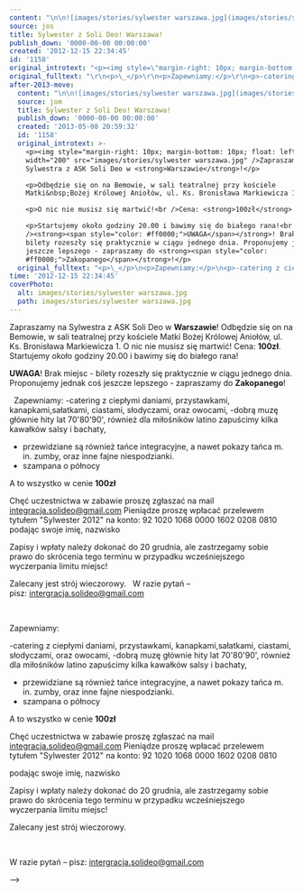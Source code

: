 ```yaml
---
content: "\n\n![images/stories/sylwester warszawa.jpg](images/stories/sylwester warszawa.jpg)Zapraszamy na Sylwestra z ASK Soli Deo w **Warszawie**!\nOdbędzie się on na Bemowie, w sali teatralnej przy kościele Matki&nbsp;Bożej Królowej Aniołów, ul. Ks. Bronisława Markiewicza 1.\nO nic nie musisz się martwić!\nCena: **100zł**.\nStartujemy około godziny 20.00 i bawimy się do białego rana!\n\n**UWAGA**! Brak miejsc - bilety rozeszły się praktycznie w ciągu jednego dnia. Proponujemy jednak coś jeszcze lepszego - zapraszamy do **Zakopanego**!\n\n<!--{{intro-break}}-->\n\n\_\nZapewniamy:\n-catering z ciepłymi daniami, przystawkami, kanapkami,sałatkami, ciastami, słodyczami, oraz owocami,\n -dobrą muzę głównie hity lat 70'80'90',&nbsp;również dla miłośników latino zapuścimy kilka kawałków salsy i bachaty,\n- przewidziane są również tańce integracyjne, a nawet pokazy tańca m. in. zumby, oraz inne fajne niespodzianki.\n - szampana o północy\n\nA to wszystko w cenie&nbsp;**100zł**\n\nChęć uczestnictwa w zabawie proszę zgłaszać na mail integracja.solideo@gmail.com\n Pieniądze proszę wpłacać przelewem tytułem \"Sylwester 2012\"\nna konto:&nbsp;92 1020 1068 0000 1602 0208 0810\npodając swoje imię, nazwisko\n \nZapisy i wpłaty należy dokonać do 20 grudnia, ale zastrzegamy sobie prawo do skrócenia tego terminu w przypadku wcześniejszego wyczerpania\nlimitu miejsc!\n\nZalecany jest strój wieczorowy.\n\_\nW razie pytań – pisz:&nbsp;intergracja.solideo@gmail.com\n\n\n<!--CONTENT FROM OLD SERVER (jos before 2013): \n\n![images/stories/sylwester warszawa.jpg](images/stories/sylwester warszawa.jpg)Zapraszamy na Sylwestra z ASK Soli Deo w **Warszawie**!\n\r\n\nOdbędzie się on na Bemowie, w sali teatralnej przy kościele Matki&nbsp;Bożej Królowej Aniołów, ul. Ks. Bronisława Markiewicza 1.\n\r\n\nO nic nie musisz się martwić!\nCena: **100zł**.\n\r\n\nStartujemy około godziny 20.00 i bawimy się do białego rana!\n\n**UWAGA**! Brak miejsc - bilety rozeszły się praktycznie w ciągu jednego dnia. Proponujemy jednak coś jeszcze lepszego - zapraszamy do **Zakopanego**!\n\r\n\n<!--{{intro-break}}-->\n\r\n\n\_\n\r\n\nZapewniamy:\n\r\n\n-catering z ciepłymi daniami, przystawkami, kanapkami,sałatkami, ciastami, słodyczami, oraz owocami,\n -dobrą muzę głównie hity lat 70'80'90',&nbsp;również dla miłośników latino zapuścimy kilka kawałków salsy i bachaty,\n- przewidziane są również tańce integracyjne, a nawet pokazy tańca m. in. zumby, oraz inne fajne niespodzianki.\n - szampana o północy\n\nA to wszystko w cenie&nbsp;**100zł**\n\nChęć uczestnictwa w zabawie proszę zgłaszać na mail integracja.solideo@gmail.com\n Pieniądze proszę wpłacać przelewem tytułem \"Sylwester 2012\"\nna konto:&nbsp;92 1020 1068 0000 1602 0208 0810\n\r\n\npodając swoje imię, nazwisko\n \nZapisy i wpłaty należy dokonać do 20 grudnia, ale zastrzegamy sobie prawo do skrócenia tego terminu w przypadku wcześniejszego wyczerpania\nlimitu miejsc!\n\nZalecany jest strój wieczorowy.\n\r\n\n\_\n\r\n\nW razie pytań – pisz:&nbsp;intergracja.solideo@gmail.com\n\n-->"
source: jos
title: Sylwester z Soli Deo! Warszawa!
publish_down: '0000-00-00 00:00:00'
created: '2012-12-15 22:34:45'
id: '1158'
original_introtext: "<p><img style=\"margin-right: 10px; margin-bottom: 10px; float: left;\" width=\"200\" src=\"images/stories/sylwester warszawa.jpg\" />Zapraszamy na Sylwestra z ASK Soli Deo w <strong>Warszawie</strong>!</p>\r\n<p>Odbędzie się on na Bemowie, w sali teatralnej przy kościele Matki&nbsp;Bożej Królowej Aniołów, ul. Ks. Bronisława Markiewicza 1.</p>\r\n<p>O nic nie musisz się martwić!<br />Cena: <strong>100zł</strong>.</p>\r\n<p>Startujemy około godziny 20.00 i bawimy się do białego rana!<br /><br /><strong><span style=\"color: #ff0000;\">UWAGA</span></strong>! Brak miejsc - bilety rozeszły się praktycznie w ciągu jednego dnia. Proponujemy jednak coś jeszcze lepszego - zapraszamy do <strong><span style=\"color: #ff0000;\">Zakopanego</span></strong>!</p>\r\n"
original_fulltext: "\r\n<p>\_</p>\r\n<p>Zapewniamy:</p>\r\n<p>-catering z ciepłymi daniami, przystawkami, kanapkami,sałatkami, ciastami, słodyczami, oraz owocami,<br /> -dobrą muzę głównie hity lat 70'80'90',&nbsp;również dla miłośników latino zapuścimy kilka kawałków salsy i bachaty,<br />- przewidziane są również tańce integracyjne, a nawet pokazy tańca m. in. zumby, oraz inne fajne niespodzianki.<br /> - szampana o północy<br /><br />A to wszystko w cenie&nbsp;<strong>100zł</strong><br /><br />Chęć uczestnictwa w zabawie proszę zgłaszać na mail <a href=\"mailto:integracja.solideo@gmail.com\" target=\"_blank\">integracja.solideo@gmail.com</a><br /> Pieniądze proszę wpłacać przelewem tytułem \"Sylwester 2012\"<br />na konto:&nbsp;92 1020 1068 0000 1602 0208 0810</p>\r\n<p>podając swoje imię, nazwisko<br /> <br />Zapisy i wpłaty należy dokonać do 20 grudnia, ale zastrzegamy sobie prawo do skrócenia tego terminu w przypadku wcześniejszego wyczerpania<br />limitu miejsc!<br /><br />Zalecany jest strój wieczorowy.</p>\r\n<p>\_</p>\r\n<p>W razie pytań – pisz:&nbsp;<a href=\"mailto:intergracja.solideo@gmail.com\" target=\"_blank\">intergracja.solideo@gmail.com</a></p>"
after-2013-move:
  content: "\n\n![images/stories/sylwester warszawa.jpg](images/stories/sylwester warszawa.jpg)Zapraszamy na Sylwestra z ASK Soli Deo w **Warszawie**!\nOdbędzie się on na Bemowie, w sali teatralnej przy kościele Matki&nbsp;Bożej Królowej Aniołów, ul. Ks. Bronisława Markiewicza 1.\nO nic nie musisz się martwić!\nCena: **100zł**.\nStartujemy około godziny 20.00 i bawimy się do białego rana!\n\n**UWAGA**! Brak miejsc - bilety rozeszły się praktycznie w ciągu jednego dnia. Proponujemy jednak coś jeszcze lepszego - zapraszamy do **Zakopanego**!\n\n<!--{{intro-break}}-->\n\n\_\nZapewniamy:\n-catering z ciepłymi daniami, przystawkami, kanapkami,sałatkami, ciastami, słodyczami, oraz owocami,\n -dobrą muzę głównie hity lat 70'80'90',&nbsp;również dla miłośników latino zapuścimy kilka kawałków salsy i bachaty,\n- przewidziane są również tańce integracyjne, a nawet pokazy tańca m. in. zumby, oraz inne fajne niespodzianki.\n - szampana o północy\n\nA to wszystko w cenie&nbsp;**100zł**\n\nChęć uczestnictwa w zabawie proszę zgłaszać na mail integracja.solideo@gmail.com\n Pieniądze proszę wpłacać przelewem tytułem \"Sylwester 2012\"\nna konto:&nbsp;92 1020 1068 0000 1602 0208 0810\npodając swoje imię, nazwisko\n \nZapisy i wpłaty należy dokonać do 20 grudnia, ale zastrzegamy sobie prawo do skrócenia tego terminu w przypadku wcześniejszego wyczerpania\nlimitu miejsc!\n\nZalecany jest strój wieczorowy.\n\_\nW razie pytań – pisz:&nbsp;intergracja.solideo@gmail.com\n"
  source: jom
  title: Sylwester z Soli Deo! Warszawa!
  publish_down: '0000-00-00 00:00:00'
  created: '2013-05-08 20:59:32'
  id: '1158'
  original_introtext: >-
    <p><img style="margin-right: 10px; margin-bottom: 10px; float: left;"
    width="200" src="images/stories/sylwester warszawa.jpg" />Zapraszamy na
    Sylwestra z ASK Soli Deo w <strong>Warszawie</strong>!</p>

    <p>Odbędzie się on na Bemowie, w sali teatralnej przy kościele
    Matki&nbsp;Bożej Królowej Aniołów, ul. Ks. Bronisława Markiewicza 1.</p>

    <p>O nic nie musisz się martwić!<br />Cena: <strong>100zł</strong>.</p>

    <p>Startujemy około godziny 20.00 i bawimy się do białego rana!<br /><br
    /><strong><span style="color: #ff0000;">UWAGA</span></strong>! Brak miejsc -
    bilety rozeszły się praktycznie w ciągu jednego dnia. Proponujemy jednak coś
    jeszcze lepszego - zapraszamy do <strong><span style="color:
    #ff0000;">Zakopanego</span></strong>!</p>
  original_fulltext: "<p>\_</p>\n<p>Zapewniamy:</p>\n<p>-catering z ciepłymi daniami, przystawkami, kanapkami,sałatkami, ciastami, słodyczami, oraz owocami,<br /> -dobrą muzę głównie hity lat 70'80'90',&nbsp;również dla miłośników latino zapuścimy kilka kawałków salsy i bachaty,<br />- przewidziane są również tańce integracyjne, a nawet pokazy tańca m. in. zumby, oraz inne fajne niespodzianki.<br /> - szampana o północy<br /><br />A to wszystko w cenie&nbsp;<strong>100zł</strong><br /><br />Chęć uczestnictwa w zabawie proszę zgłaszać na mail <a href=\"mailto:integracja.solideo@gmail.com\" target=\"_blank\">integracja.solideo@gmail.com</a><br /> Pieniądze proszę wpłacać przelewem tytułem \"Sylwester 2012\"<br />na konto:&nbsp;92 1020 1068 0000 1602 0208 0810</p>\n<p>podając swoje imię, nazwisko<br /> <br />Zapisy i wpłaty należy dokonać do 20 grudnia, ale zastrzegamy sobie prawo do skrócenia tego terminu w przypadku wcześniejszego wyczerpania<br />limitu miejsc!<br /><br />Zalecany jest strój wieczorowy.</p>\n<p>\_</p>\n<p>W razie pytań – pisz:&nbsp;<a href=\"mailto:intergracja.solideo@gmail.com\" target=\"_blank\">intergracja.solideo@gmail.com</a></p>"
time: '2012-12-15 22:34:45'
coverPhoto:
  alt: images/stories/sylwester warszawa.jpg
  path: images/stories/sylwester warszawa.jpg
---
```

Zapraszamy na Sylwestra z ASK Soli Deo w **Warszawie**!
Odbędzie się on na Bemowie, w sali teatralnej przy kościele Matki&nbsp;Bożej Królowej Aniołów, ul. Ks. Bronisława Markiewicza 1.
O nic nie musisz się martwić!
Cena: **100zł**.
Startujemy około godziny 20.00 i bawimy się do białego rana!

**UWAGA**! Brak miejsc - bilety rozeszły się praktycznie w ciągu jednego dnia. Proponujemy jednak coś jeszcze lepszego - zapraszamy do **Zakopanego**!

<!--{{intro-break}}-->

 
Zapewniamy:
-catering z ciepłymi daniami, przystawkami, kanapkami,sałatkami, ciastami, słodyczami, oraz owocami,
 -dobrą muzę głównie hity lat 70'80'90',&nbsp;również dla miłośników latino zapuścimy kilka kawałków salsy i bachaty,
- przewidziane są również tańce integracyjne, a nawet pokazy tańca m. in. zumby, oraz inne fajne niespodzianki.
 - szampana o północy

A to wszystko w cenie&nbsp;**100zł**

Chęć uczestnictwa w zabawie proszę zgłaszać na mail integracja.solideo@gmail.com
 Pieniądze proszę wpłacać przelewem tytułem "Sylwester 2012"
na konto:&nbsp;92 1020 1068 0000 1602 0208 0810
podając swoje imię, nazwisko
 
Zapisy i wpłaty należy dokonać do 20 grudnia, ale zastrzegamy sobie prawo do skrócenia tego terminu w przypadku wcześniejszego wyczerpania
limitu miejsc!

Zalecany jest strój wieczorowy.
 
W razie pytań – pisz:&nbsp;intergracja.solideo@gmail.com


<!--CONTENT FROM OLD SERVER (jos before 2013): 

Zapraszamy na Sylwestra z ASK Soli Deo w **Warszawie**!


Odbędzie się on na Bemowie, w sali teatralnej przy kościele Matki&nbsp;Bożej Królowej Aniołów, ul. Ks. Bronisława Markiewicza 1.


O nic nie musisz się martwić!
Cena: **100zł**.


Startujemy około godziny 20.00 i bawimy się do białego rana!

**UWAGA**! Brak miejsc - bilety rozeszły się praktycznie w ciągu jednego dnia. Proponujemy jednak coś jeszcze lepszego - zapraszamy do **Zakopanego**!


<!--{{intro-break}}-->


 


Zapewniamy:


-catering z ciepłymi daniami, przystawkami, kanapkami,sałatkami, ciastami, słodyczami, oraz owocami,
 -dobrą muzę głównie hity lat 70'80'90',&nbsp;również dla miłośników latino zapuścimy kilka kawałków salsy i bachaty,
- przewidziane są również tańce integracyjne, a nawet pokazy tańca m. in. zumby, oraz inne fajne niespodzianki.
 - szampana o północy

A to wszystko w cenie&nbsp;**100zł**

Chęć uczestnictwa w zabawie proszę zgłaszać na mail integracja.solideo@gmail.com
 Pieniądze proszę wpłacać przelewem tytułem "Sylwester 2012"
na konto:&nbsp;92 1020 1068 0000 1602 0208 0810


podając swoje imię, nazwisko
 
Zapisy i wpłaty należy dokonać do 20 grudnia, ale zastrzegamy sobie prawo do skrócenia tego terminu w przypadku wcześniejszego wyczerpania
limitu miejsc!

Zalecany jest strój wieczorowy.


 


W razie pytań – pisz:&nbsp;intergracja.solideo@gmail.com

-->

<!--{{json:{"created_date":"2012-12-15 22:34:45","publish_down":"0000-00-00 00:00:00","id":"1158"}}}-->